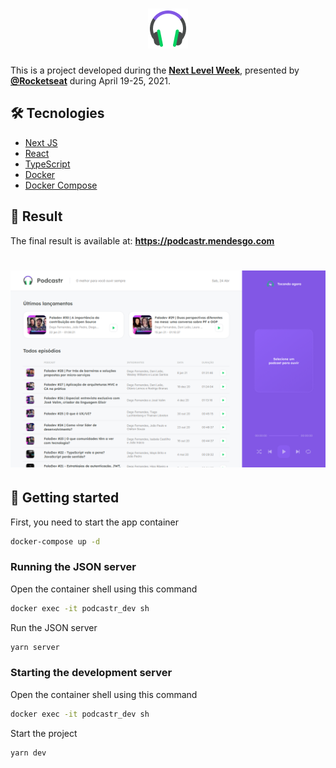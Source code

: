 <h1 align="center">
  <img src="./public/favicon.png" title="Podcastr" alt="Podcastr">
</h1>

This is a project developed during the **[Next Level Week](https://nextlevelweek.com/)**, presented by **[@Rocketseat](https://github.com/Rocketseat)** during April 19-25, 2021.

## 🛠 Tecnologies

- [Next JS](https://nextjs.org/)
- [React](https://reactjs.org)
- [TypeScript](https://www.typescriptlang.org/)
- [Docker](https://www.docker.com/)
- [Docker Compose](https://docs.docker.com/compose/)

## 🔖 Result

The final result is available at: **https://podcastr.mendesgo.com**

<h1 align="center">
  <img src="./public/preview.png" title="Podcastr Layout" alt="Podcastr Layout" />
</h1>

## 🚀 Getting started

First, you need to start the app container

```bash
docker-compose up -d
```

### Running the JSON server

Open the container shell using this command

```bash
docker exec -it podcastr_dev sh
```

Run the JSON server

```sh
yarn server
```

### Starting the development server

Open the container shell using this command

```bash
docker exec -it podcastr_dev sh
```

Start the project

```sh
yarn dev
```
